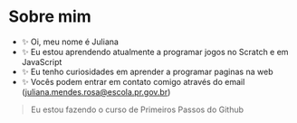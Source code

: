 # Sobre mim
- :sparkles: Oi, meu nome é Juliana 
- :sparkles: Eu estou aprendendo atualmente a programar jogos no Scratch e em JavaScript
- :sparkles: Eu tenho curiosidades em aprender a programar paginas na web
- :sparkles: Vocês podem entrar em contato comigo através do email (juliana.mendes.rosa@escola.pr.gov.br)

> Eu estou fazendo o curso de Primeiros Passos do Github

